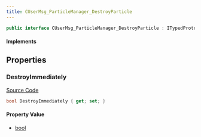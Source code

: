 ```yaml
---
title: CUserMsg_ParticleManager_DestroyParticle
---
```


```csharp
public interface CUserMsg_ParticleManager_DestroyParticle : ITypedProtobuf<CUserMsg_ParticleManager_DestroyParticle>, INativeHandle
```

#### Implements

## Properties

### DestroyImmediately

[Source Code](https://github.com/swiftly-solution/swiftlys2/blob/beta/managed/src/SwiftlyS2.Generated/Protobufs/Interfaces/CUserMsg_ParticleManager_DestroyParticle.cs#L13)

```csharp
bool DestroyImmediately { get; set; }
```

#### Property Value

- [bool](https://learn.microsoft.com/dotnet/api/system.boolean)

